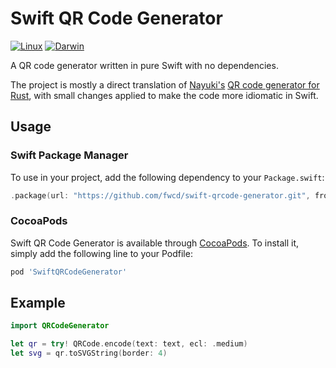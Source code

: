 # Swift QR Code Generator

[![Linux](https://github.com/fwcd/swift-qrcode-generator/actions/workflows/linux.yml/badge.svg)](https://github.com/fwcd/swift-qrcode-generator/actions/workflows/linux.yml)
[![Darwin](https://github.com/fwcd/swift-qrcode-generator/actions/workflows/darwin.yml/badge.svg)](https://github.com/fwcd/swift-qrcode-generator/actions/workflows/darwin.yml)

A QR code generator written in pure Swift with no dependencies.

The project is mostly a direct translation of [Nayuki's](https://github.com/nayuki/) [QR code generator for Rust](https://github.com/nayuki/QR-Code-generator/tree/master/rust), with small changes applied to make the code more idiomatic in Swift.

## Usage

### Swift Package Manager
To use in your project, add the following dependency to your `Package.swift`:

```swift
.package(url: "https://github.com/fwcd/swift-qrcode-generator.git", from: "1.0.0")
```

### CocoaPods
Swift QR Code Generator is available through [CocoaPods](http://cocoapods.org). To install
it, simply add the following line to your Podfile:

```bash
pod 'SwiftQRCodeGenerator'
```

## Example
```swift
import QRCodeGenerator

let qr = try! QRCode.encode(text: text, ecl: .medium)
let svg = qr.toSVGString(border: 4)
```
